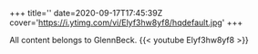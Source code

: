 +++
title=''
date=2020-09-17T17:45:39Z
cover='https://i.ytimg.com/vi/Elyf3hw8yf8/hqdefault.jpg'
+++

All content belongs to GlennBeck.
{{< youtube Elyf3hw8yf8 >}}
